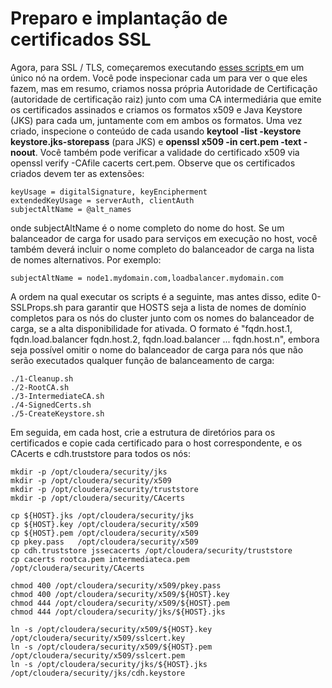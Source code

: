 # Preparo e implantação de certificados SSL

Agora, para SSL / TLS, começaremos executando <a href="bin"> esses scripts </a> em um único nó na ordem. Você pode inspecionar cada um para ver o que eles fazem, mas em resumo, criamos nossa própria Autoridade de Certificação (autoridade de certificação raiz) junto com uma CA intermediária que emite os certificados assinados e criamos os formatos x509 e Java Keystore (JKS) para cada um, juntamente com em ambos os formatos. Uma vez criado, inspecione o conteúdo de cada usando **keytool -list -keystore keystore.jks-storepass** (para JKS) e **openssl x509 -in cert.pem -text -noout**. Você também pode verificar a validade do certificado x509 via openssl verify -CAfile cacerts cert.pem. Observe que os certificados criados devem ter as extensões:

```
keyUsage = digitalSignature, keyEncipherment
extendedKeyUsage = serverAuth, clientAuth
subjectAltName = @alt_names
```

onde subjectAltName é o nome completo do nome do host. Se um balanceador de carga for usado para serviços em execução no host, você também deverá incluir o nome completo do balanceador de carga na lista de nomes alternativos. Por exemplo:

```
subjectAltName = node1.mydomain.com,loadbalancer.mydomain.com
```

A ordem na qual executar os scripts é a seguinte, mas antes disso, edite 0-SSLProps.sh para garantir que HOSTS seja a lista de nomes de domínio completos para os nós do cluster junto com os nomes do balanceador de carga, se a alta disponibilidade for ativada. O formato é "fqdn.host.1, fqdn.load.balancer fqdn.host.2, fqdn.load.balancer ... fqdn.host.n", embora seja possível omitir o nome do balanceador de carga para nós que não serão executados qualquer função de balanceamento de carga:

```
./1-Cleanup.sh
./2-RootCA.sh
./3-IntermediateCA.sh
./4-SignedCerts.sh
./5-CreateKeystore.sh
```

Em seguida, em cada host, crie a estrutura de diretórios para os certificados e copie cada certificado para o host correspondente, e os CAcerts e cdh.truststore para todos os nós:

```
mkdir -p /opt/cloudera/security/jks
mkdir -p /opt/cloudera/security/x509
mkdir -p /opt/cloudera/security/truststore
mkdir -p /opt/cloudera/security/CAcerts

cp ${HOST}.jks /opt/cloudera/security/jks
cp ${HOST}.key /opt/cloudera/security/x509
cp ${HOST}.pem /opt/cloudera/security/x509
cp pkey.pass   /opt/cloudera/security/x509
cp cdh.truststore jssecacerts /opt/cloudera/security/truststore
cp cacerts rootca.pem intermediateca.pem /opt/cloudera/security/CAcerts

chmod 400 /opt/cloudera/security/x509/pkey.pass
chmod 400 /opt/cloudera/security/x509/${HOST}.key
chmod 444 /opt/cloudera/security/x509/${HOST}.pem
chmod 444 /opt/cloudera/security/jks/${HOST}.jks

ln -s /opt/cloudera/security/x509/${HOST}.key /opt/cloudera/security/x509/sslcert.key
ln -s /opt/cloudera/security/x509/${HOST}.pem /opt/cloudera/security/x509/sslcert.pem
ln -s /opt/cloudera/security/jks/${HOST}.jks /opt/cloudera/security/jks/cdh.keystore
```
